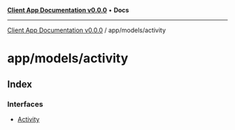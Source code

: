 [**Client App Documentation v0.0.0**](../../../README.md) • **Docs**

***

[Client App Documentation v0.0.0](../../../README.md) / app/models/activity

# app/models/activity

## Index

### Interfaces

- [Activity](interfaces/Activity.md)
